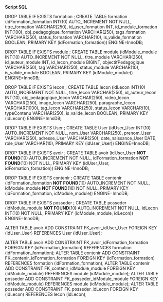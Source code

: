 **Script SQL**


DROP TABLE IF EXISTS formation ;
CREATE TABLE formation (idFormation_formation INT(10) AUTO_INCREMENT NOT NULL,
titre_formation VARCHAR(250),
id_user_formation INT,
id_module_formation INT(100),
obj_pedagogique_formation VARCHAR(250),
tags_formation VARCHAR(250),
status_formation VARCHAR(10),
is_valide_formation BOOLEAN,
PRIMARY KEY (idFormation_formation)) ENGINE=InnoDB;

DROP TABLE IF EXISTS module ;
CREATE TABLE module (idModule_module INT(10) AUTO_INCREMENT NOT NULL,
titre_module VARCHAR(250),
id_auteur_module INT,
id_lecon_module BIGINT,
objectifPedagogique VARCHAR(250),
tag VARCHAR(250),
status_module VARCHAR(10),
is_valide_module BOOLEAN,
PRIMARY KEY (idModule_module)) ENGINE=InnoDB;

DROP TABLE IF EXISTS lecon ;
CREATE TABLE lecon (idLecon INT(10) AUTO_INCREMENT NOT NULL,
titre_lecon VARCHAR(250),
id_auteur_lecon INT(10),
obj_pedagogique_lecon VARCHAR(250),
video_lecon VARCHAR(250),
image_lecon VARCHAR(250),
paragraphe_lecon VARCHAR(1000),
tag_lecon VARCHAR(250),
status_lecon VARCHAR(10),
typeContenu VARCHAR(250),
is_valide_lecon BOOLEAN,
PRIMARY KEY (idLecon)) ENGINE=InnoDB;

DROP TABLE IF EXISTS User ;
CREATE TABLE User (idUser_User INT(10) AUTO_INCREMENT NOT NULL,
nom_User VARCHAR(250),
prenom_User VARCHAR(250),
adresse_User VARCHAR(250),
date_naissance_User DATE,
role_User VARCHAR(10),
PRIMARY KEY (idUser_User)) ENGINE=InnoDB;

DROP TABLE IF EXISTS avoir ;
CREATE TABLE avoir (idUser_User **NOT FOUND**(10) AUTO_INCREMENT NOT NULL,
idFormation_formation **NOT FOUND**(10) NOT NULL,
PRIMARY KEY (idUser_User,
idFormation_formation)) ENGINE=InnoDB;

DROP TABLE IF EXISTS contenir ;
CREATE TABLE contenir (idFormation_formation **NOT FOUND**(10) AUTO_INCREMENT NOT NULL,
idModule_module **NOT FOUND**(10) NOT NULL,
PRIMARY KEY (idFormation_formation,
idModule_module)) ENGINE=InnoDB;

DROP TABLE IF EXISTS posseder ;
CREATE TABLE posseder (idModule_module **NOT FOUND**(10) AUTO_INCREMENT NOT NULL,
idLecon INT(10) NOT NULL,
PRIMARY KEY (idModule_module,
idLecon)) ENGINE=InnoDB;

ALTER TABLE avoir ADD CONSTRAINT FK_avoir_idUser_User FOREIGN KEY (idUser_User) REFERENCES User (idUser_User);

ALTER TABLE avoir ADD CONSTRAINT FK_avoir_idFormation_formation FOREIGN KEY (idFormation_formation) REFERENCES formation (idFormation_formation);
ALTER TABLE contenir ADD CONSTRAINT FK_contenir_idFormation_formation FOREIGN KEY (idFormation_formation) REFERENCES formation (idFormation_formation);
ALTER TABLE contenir ADD CONSTRAINT FK_contenir_idModule_module FOREIGN KEY (idModule_module) REFERENCES module (idModule_module);
ALTER TABLE posseder ADD CONSTRAINT FK_posseder_idModule_module FOREIGN KEY (idModule_module) REFERENCES module (idModule_module);
ALTER TABLE posseder ADD CONSTRAINT FK_posseder_idLecon FOREIGN KEY (idLecon) REFERENCES lecon (idLecon);